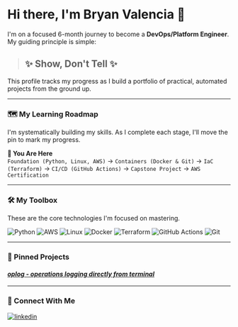 # Hi there, I'm Bryan Valencia 👋

I'm on a focused 6-month journey to become a **DevOps/Platform Engineer**.
My guiding principle is simple:

> ## ✨ Show, Don't Tell ✨

This profile tracks my progress as I build a portfolio of practical, automated projects from the ground up.

---

### 🗺️ My Learning Roadmap

I'm systematically building my skills. As I complete each stage, I'll move the pin to mark my progress.

**📍 You Are Here** <br>
`Foundation (Python, Linux, AWS)` → `Containers (Docker & Git)` → `IaC (Terraform)` → `CI/CD (GitHub Actions)` → `Capstone Project` → `AWS Certification`

---

### 🛠️ My Toolbox

These are the core technologies I'm focused on mastering.

![Python](https://img.shields.io/badge/Python-3776AB?style=for-the-badge&logo=python&logoColor=white)
![AWS](https://img.shields.io/badge/AWS-232F3E?style=for-the-badge&logo=amazon-aws&logoColor=white)
![Linux](https://img.shields.io/badge/Linux-FCC624?style=for-the-badge&logo=linux&logoColor=black)
![Docker](https://img.shields.io/badge/Docker-2496ED?style=for-the-badge&logo=docker&logoColor=white)
![Terraform](https://img.shields.io/badge/Terraform-7B42BC?style=for-the-badge&logo=terraform&logoColor=white)
![GitHub Actions](https://img.shields.io/badge/GitHub%20Actions-2088FF?style=for-the-badge&logo=github-actions&logoColor=white)
![Git](https://img.shields.io/badge/GIT-E44C30?style=for-the-badge&logo=git&logoColor=white)

---

### 📌 Pinned Projects



#### *[oplog - operations logging directly from terminal](github.com/bx0-val/oplog)*
---

### 🤝 Connect With Me

[![linkedin](https://img.shields.io/badge/linkedin-0A66C2?style=for-the-badge&logo=linkedin&logoColor=white)](https://www.linkedin.com/in/BRY-VAL/)